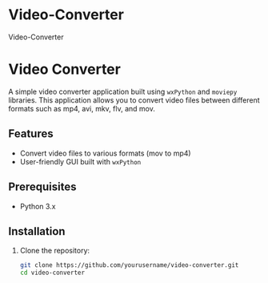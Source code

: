 # Video-Converter
Video-Converter

# Video Converter

A simple video converter application built using `wxPython` and `moviepy` libraries. This application allows you to convert video files between different formats such as mp4, avi, mkv, flv, and mov.

## Features
- Convert video files to various formats (mov to mp4)
- User-friendly GUI built with `wxPython`
## Prerequisites
- Python 3.x
## Installation
1. Clone the repository:

   ```sh
   git clone https://github.com/yourusername/video-converter.git
   cd video-converter

